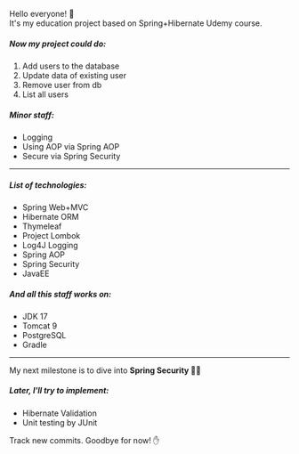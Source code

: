 Hello everyone! 👋   
It's my education project based on Spring+Hibernate Udemy course.

##### Now my project could do:

1. Add users to the database
2. Update data of existing user
3. Remove user from db
4. List all users

##### Minor staff:
- Logging
- Using AOP via Spring AOP
- Secure via Spring Security

---
##### List of technologies:

- Spring Web+MVC
- Hibernate ORM
- Thymeleaf
- Project Lombok
- Log4J Logging
- Spring AOP
- Spring Security
- JavaEE

##### And all this staff works on:

- JDK 17
- Tomcat 9
- PostgreSQL
- Gradle

---
My next milestone is to dive into **Spring Security 👮‍♂️**

##### Later, I'll try to implement:

- Hibernate Validation
- Unit testing by JUnit

Track new commits. Goodbye for now! ✋